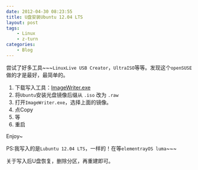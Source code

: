 ```yaml
---
date: 2012-04-30 08:23:55
title: U盘安装Ubuntu 12.04 LTS
layout: post
tags:
    - Linux
    - z-turn
categories:
    - Blog
---
```

尝试了好多工具~~~`LinuxLive USB Creator`，`UltraISO`等等。发现这个`openSUSE`做的才是最好，最简单的。

1. 下载写入工具：[ImageWriter.exe](http://cloud.github.com/downloads/openSUSE/kiwi/ImageWriter.exe)
2. 将`Ubuntu`安装光盘镜像后缀从 `.iso` 改为 `.raw`
3. 打开`ImageWriter.exe`，选择上面的镜像。
4. 点Copy
5. 等
6. 重启

Enjoy~



PS:我写入的是`Lubuntu 12.04 LTS`，一样的！在等`elementrayOS luma`~~~

关于写入后U盘恢复，删除分区，再重建即可。